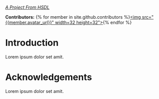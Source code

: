 *[A Project From HSDL](https://hsdl.github.io/)*

**Contributors:** {% for member in site.github.contributors %}[<img src="{{member.avatar_url}}" width=32 height=32">]({{member.html_url}}){% endfor %}

# Introduction
Lorem ipsum dolor set amit.

# Acknowledgements
Lorem ipsum dolor set amit.
